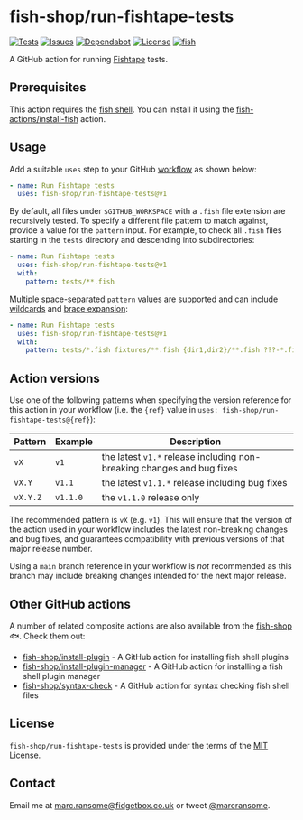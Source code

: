 # fish-shop/run-fishtape-tests

[![Tests](https://img.shields.io/github/workflow/status/fish-shop/run-fishtape-tests/tests?color=brightgreen&label=tests)](https://github.com/fish-shop/run-fishtape-tests/actions) [![Issues](https://img.shields.io/github/issues/fish-shop/run-fishtape-tests)](https://github.com/fish-shop/run-fishtape-tests/issues) [![Dependabot](https://img.shields.io/badge/dependabot-active-brightgreen.svg)](https://github.com/fish-shop/run-fishtape-tests/network/dependencies) [![License](https://img.shields.io/badge/license-MIT-blue)](http://opensource.org/licenses/mit-license.php) [![fish](https://img.shields.io/badge/fish-3.2.2-blue)](https://fishshell.com)

A GitHub action for running [Fishtape](https://github.com/jorgebucaran/fishtape) tests.

## Prerequisites

This action requires the [fish shell](https://fishshell.com). You can install it using the [fish-actions/install-fish](https://github.com/fish-actions/install-fish) action.

## Usage

Add a suitable `uses` step to your GitHub [workflow](https://docs.github.com/en/actions/reference/workflow-syntax-for-github-actions) as shown below:

```yaml
- name: Run Fishtape tests
  uses: fish-shop/run-fishtape-tests@v1
```

By default, all files under `$GITHUB_WORKSPACE` with a `.fish` file extension are recursively tested. To specify a different file pattern to match against, provide a value for the `pattern` input. For example, to check all `.fish` files starting in the `tests` directory and descending into subdirectories:

```yaml
- name: Run Fishtape tests
  uses: fish-shop/run-fishtape-tests@v1
  with:
    pattern: tests/**.fish
```

Multiple space-separated `pattern` values are supported and can include [wildcards](http://fishshell.com/docs/current/index.html#wildcards-globbing) and [brace expansion](http://fishshell.com/docs/current/index.html#brace-expansion):

```yaml
- name: Run Fishtape tests
  uses: fish-shop/run-fishtape-tests@v1
  with:
    pattern: tests/*.fish fixtures/**.fish {dir1,dir2}/**.fish ???-*.fish
```

## Action versions

Use one of the following patterns when specifying the version reference for this action in your workflow (i.e. the `{ref}` value in `uses: fish-shop/run-fishtape-tests@{ref}`):

| Pattern  | Example   | Description                                                            |
|----------|-----------|------------------------------------------------------------------------|
| `vX`     | `v1`      | the latest `v1.*` release including non-breaking changes and bug fixes |
| `vX.Y`   | `v1.1`    | the latest `v1.1.*` release including bug fixes                        |
| `vX.Y.Z` | `v1.1.0`  | the `v1.1.0` release only                                      |                

The recommended pattern is `vX` (e.g. `v1`). This will ensure that the version of the action used in your workflow includes the latest non-breaking changes and bug fixes, and guarantees compatibility with previous versions of that major release number.

Using a `main` branch reference in your workflow is _not_ recommended as this branch may include breaking changes intended for the next major release.

## Other GitHub actions

A number of related composite actions are also available from the [fish-shop](https://github.com/fish-shop) 🐟. Check them out:

* [fish-shop/install-plugin](https://github.com/fish-shop/install-plugin) - A GitHub action for installing fish shell plugins
* [fish-shop/install-plugin-manager](https://github.com/fish-shop/install-plugin-manager) - A GitHub action for installing a fish shell plugin manager
* [fish-shop/syntax-check](https://github.com/fish-shop/syntax-check) - A GitHub action for syntax checking fish shell files

## License
`fish-shop/run-fishtape-tests` is provided under the terms of the [MIT License](http://opensource.org/licenses/mit-license.php).

## Contact
Email me at [marc.ransome@fidgetbox.co.uk](mailto:marc.ransome@fidgetbox.co.uk) or tweet [@marcransome](http://www.twitter.com/marcransome).
